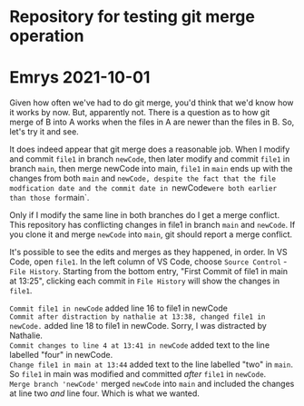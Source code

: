 # Repository for testing git merge operation
# Emrys 2021-10-01

Given how often we've had to do git merge, you'd think that we'd know how it works by now. But, apparently not.
There is a question as to how git merge of B into A works when the files in A are newer than the files in B.
So, let's try it and see.

It does indeed appear that git merge does a reasonable job. When I modify and commit `file1` in branch `newCode`,
then later modify and commit `file1` in branch `main`, then merge newCode into main,
`file1` in `main` ends up with the changes from both `main` and `newCode, despite the fact that the file
modfication date and the commit date in `newCode` were both earlier than those for `main`.

Only if I modify the same line in  both branches do I get a merge conflict.
This repository has conflicting changes in file1 in branch `main` and `newCode`. If you clone it and merge `newCode` into `main`, git should report a merge conflict.

It's possible to see the edits and merges as they happened, in order. In VS Code, open `file1`. In the left column of VS Code, choose `Source Control` - `File History`. Starting from the bottom entry, "First Commit of file1 in main at 13:25", clicking each commit in `File History` will show the changes in `file1`.

`Commit file1 in newCode` added line 16 to file1 in newCode  
`Commit after distraction by nathalie at 13:38, changed file1 in newCode.` added line 18 to file1 in newCode. Sorry, I was distracted by Nathalie.  
`Commit changes to line 4 at 13:41 in newCode` added text to the line labelled "four" in newCode.  
`Change file1 in main at 13:44` added text to the line labelled "two" in `main`. So `file1` in main was modified and committed _after_ `file1` in `newCode`.  
`Merge branch 'newCode'` merged `newCode` into `main` and included the changes at line two _and_ line four. Which is what we wanted.  
